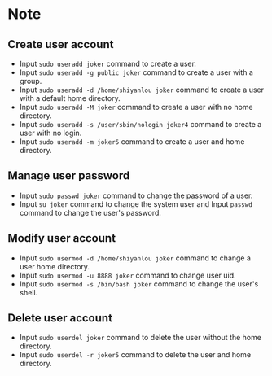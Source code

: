 # Note

## Create user account

- Input `sudo useradd joker` command to create a user.
- Input `sudo useradd -g public joker` command to create a user with a group.
- Input `sudo useradd -d /home/shiyanlou joker` command to create a user with a default home directory.
- Input `sudo useradd -M joker` command to create a user with no home directory.
- Input `sudo useradd -s /user/sbin/nologin joker4` command to create a user with no login.
- Input `sudo useradd -m joker5` command to create a user and home directory.

## Manage user password

- Input `sudo passwd joker` command to change the password of a user.
- Input `su joker` command to change the system user and Input `passwd` command to change the user's password.

## Modify user account

- Input `sudo usermod -d /home/shiyanlou joker` command to change a user home directory.
- Input `sudo usermod -u 8888 joker` command to change user uid.
- Input `sudo usermod -s /bin/bash joker` command to change the user's shell.

## Delete user account

- Input `sudo userdel joker` command to delete the user without the home directory.
- Input `sudo userdel -r joker5` command to delete the user and home directory.
